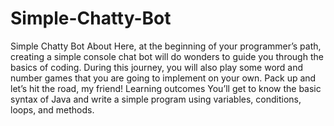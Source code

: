 # Simple-Chatty-Bot
Simple Chatty Bot 
About
Here, at the beginning of your programmer’s path, creating a simple console chat bot will do wonders to guide you through the basics of coding. During this journey, you will also play some word and number games that you are going to implement on your own. Pack up and let’s hit the road, my friend!
Learning outcomes
You’ll get to know the basic syntax of Java and write a simple program using variables, conditions, loops, and methods.
